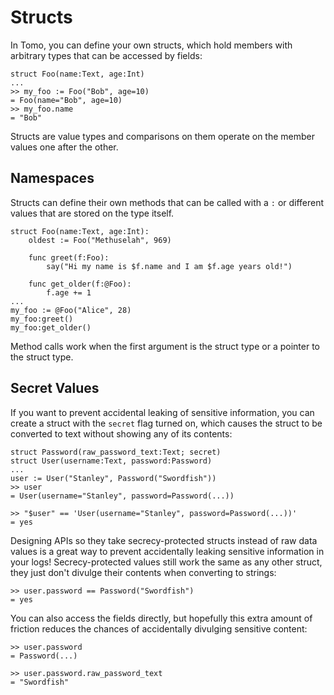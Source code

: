 # Structs

In Tomo, you can define your own structs, which hold members with arbitrary
types that can be accessed by fields:

```tomo
struct Foo(name:Text, age:Int)
...
>> my_foo := Foo("Bob", age=10)
= Foo(name="Bob", age=10)
>> my_foo.name
= "Bob"
```

Structs are value types and comparisons on them operate on the member values
one after the other.

## Namespaces

Structs can define their own methods that can be called with a `:` or different
values that are stored on the type itself.

```tomo
struct Foo(name:Text, age:Int):
    oldest := Foo("Methuselah", 969)

    func greet(f:Foo):
        say("Hi my name is $f.name and I am $f.age years old!")

    func get_older(f:@Foo):
        f.age += 1
...
my_foo := @Foo("Alice", 28)
my_foo:greet()
my_foo:get_older()
```

Method calls work when the first argument is the struct type or a pointer to
the struct type.

## Secret Values

If you want to prevent accidental leaking of sensitive information, you can
create a struct with the `secret` flag turned on, which causes the struct to
be converted to text without showing any of its contents:

```tomo
struct Password(raw_password_text:Text; secret)
struct User(username:Text, password:Password)
...
user := User("Stanley", Password("Swordfish"))
>> user
= User(username="Stanley", password=Password(...))

>> "$user" == 'User(username="Stanley", password=Password(...))'
= yes
```

Designing APIs so they take secrecy-protected structs instead of raw data
values is a great way to prevent accidentally leaking sensitive information in
your logs! Secrecy-protected values still work the same as any other struct,
they just don't divulge their contents when converting to strings:

```tomo
>> user.password == Password("Swordfish")
= yes
```

You can also access the fields directly, but hopefully this extra amount of
friction reduces the chances of accidentally divulging sensitive content:

```tomo
>> user.password
= Password(...)

>> user.password.raw_password_text
= "Swordfish"
```
